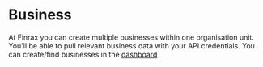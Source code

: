 # Business

At Finrax you can create multiple businesses within one organisation unit. You'll be able to pull relevant business data with your API credentials. You can create/find businesses in the [dashboard](https://dashboard.finrax.com/)



